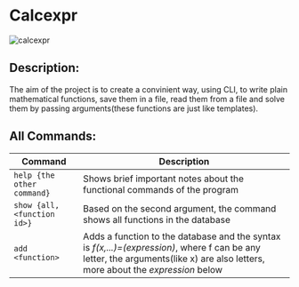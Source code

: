 # Calcexpr

![calcexpr](https://github.com/user-attachments/assets/1357c865-dcd2-4c1c-9fb8-880faa92f57a)

Description:
-

The aim of the project is to create a convinient way, using CLI, to write plain mathematical functions, save them in a file, read them from a file and solve them by passing arguments(these functions are just like templates).

All Commands:
-

| Command | Description |
|---|---|
| `help {the other command}` | Shows brief important notes about the functional commands of the program |
| `show {all, <function id>}` | Based on the second argument, the command shows all functions in the database |
| `add <function>` | Adds a function to the database and the syntax is *f(x,...)=(expression)*, where f can be any letter, the arguments(like x) are also letters, more about the *expression* below |
